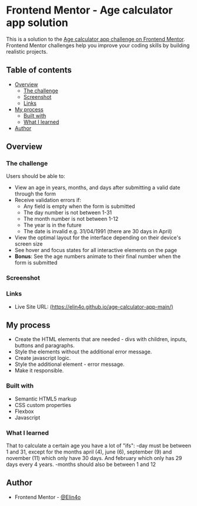 # Frontend Mentor - Age calculator app solution

This is a solution to the [Age calculator app challenge on Frontend Mentor](https://www.frontendmentor.io/challenges/age-calculator-app-dF9DFFpj-Q). Frontend Mentor challenges help you improve your coding skills by building realistic projects. 

## Table of contents

- [Overview](#overview)
  - [The challenge](#the-challenge)
  - [Screenshot](#screenshot)
  - [Links](#links)
- [My process](#my-process)
  - [Built with](#built-with)
  - [What I learned](#what-i-learned)
- [Author](#author)

## Overview


### The challenge

Users should be able to:

- View an age in years, months, and days after submitting a valid date through the form
- Receive validation errors if:
  - Any field is empty when the form is submitted
  - The day number is not between 1-31
  - The month number is not between 1-12
  - The year is in the future
  - The date is invalid e.g. 31/04/1991 (there are 30 days in April)
- View the optimal layout for the interface depending on their device's screen size
- See hover and focus states for all interactive elements on the page
- **Bonus**: See the age numbers animate to their final number when the form is submitted

### Screenshot


### Links

- Live Site URL: [(https://elin4o.github.io/age-calculator-app-main/)]((https://elin4o.github.io/age-calculator-app-main/))

## My process

  - Create the HTML elements that are needed - divs with children, inputs, buttons and paragraphs.
  - Style the elements without the additional error message.
  - Create javascript logic.
  - Style the additional element - error message.
  - Make it responsible.


### Built with

- Semantic HTML5 markup
- CSS custom properties
- Flexbox
- Javascript

### What I learned

That to calculate a certain age you have a lot of "ifs":
  -day must be between 1 and 31, except for the months april (4), june (6), september (9) and november (11) which only have 30 days. And february which only has 29 days every 4 years.
  -months should also be between 1 and 12

## Author

- Frontend Mentor - [@Elin4o](https://www.frontendmentor.io/profile/yourusername)
